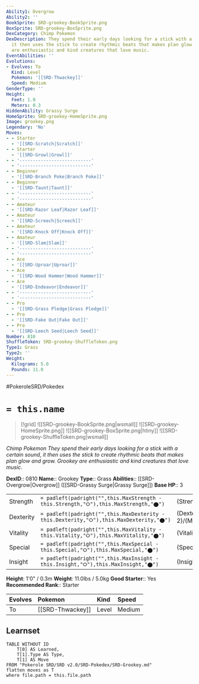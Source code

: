 ```yaml
---
Ability1: Overgrow
Ability2: ''
BookSprite: SRD-grookey-BookSprite.png
BoxSprite: SRD-grookey-BoxSprite.png
DexCategory: Chimp Pokemon
DexDescription: They spend their early days looking for a stick with a certain sound,
  it then uses the stick to create rhythmic beats that makes plan glow and grow. Grookey
  are enthusiastic and kind creatures that love music.
EventAbilities: ''
Evolutions:
- Evolves: To
  Kind: Level
  Pokemon: '[[SRD-Thwackey]]'
  Speed: Medium
GenderType: ''
Height:
  Feet: 1.0
  Meters: 0.3
HiddenAbility: Grassy Surge
HomeSprite: SRD-grookey-HomeSprite.png
Image: grookey.png
Legendary: 'No'
Moves:
- - Starter
  - '[[SRD-Scratch|Scratch]]'
- - Starter
  - '[[SRD-Growl|Growl]]'
- - '---------------------------'
  - '---------------------------'
- - Beginner
  - '[[SRD-Branch Poke|Branch Poke]]'
- - Beginner
  - '[[SRD-Taunt|Taunt]]'
- - '---------------------------'
  - '---------------------------'
- - Amateur
  - '[[SRD-Razor Leaf|Razor Leaf]]'
- - Amateur
  - '[[SRD-Screech|Screech]]'
- - Amateur
  - '[[SRD-Knock Off|Knock Off]]'
- - Amateur
  - '[[SRD-Slam|Slam]]'
- - '---------------------------'
  - '---------------------------'
- - Ace
  - '[[SRD-Uproar|Uproar]]'
- - Ace
  - '[[SRD-Wood Hammer|Wood Hammer]]'
- - Ace
  - '[[SRD-Endeavor|Endeavor]]'
- - '---------------------------'
  - '---------------------------'
- - Pro
  - '[[SRD-Grass Pledge|Grass Pledge]]'
- - Pro
  - '[[SRD-Fake Out|Fake Out]]'
- - Pro
  - '[[SRD-Leech Seed|Leech Seed]]'
Number: 810
ShuffleToken: SRD-grookey-ShuffleToken.png
Type1: Grass
Type2: ''
Weight:
  Kilograms: 5.0
  Pounds: 11.0
---
```


#PokeroleSRD/Pokedex

# `= this.name`

> [!grid]
> ![[SRD-grookey-BookSprite.png|wsmall]]
> ![[SRD-grookey-HomeSprite.png]]
> ![[SRD-grookey-BoxSprite.png|htiny]]
> ![[SRD-grookey-ShuffleToken.png|wsmall]]


*Chimp Pokemon*
*They spend their early days looking for a stick with a certain sound, it then uses the stick to create rhythmic beats that makes plan glow and grow. Grookey are enthusiastic and kind creatures that love music.*

**DexID**:: 0810
**Name**:: Grookey
**Type**:: Grass
**Abilities**:: [[SRD-Overgrow|Overgrow]] ([[SRD-Grassy Surge|Grassy Surge]])
**Base HP**:: 3

|           |                                                                                        |                                          |
| --------- | -------------------------------------------------------------------------------------- | ---------------------------------------- |
| Strength  | `= padleft(padright("",this.MaxStrength - this.Strength,"⭘"),this.MaxStrength,"⬤")`    | (Strength::2)/(MaxStrength::4)   |
| Dexterity | `= padleft(padright("",this.MaxDexterity - this.Dexterity,"⭘"),this.MaxDexterity,"⬤")` | (Dexterity:: 2)/(MaxDexterity::4) |
| Vitality  | `= padleft(padright("",this.MaxVitality - this.Vitality,"⭘"),this.MaxVitality,"⬤")`    | (Vitality::2)/(MaxVitality::4)   |
| Special   | `= padleft(padright("",this.MaxSpecial - this.Special,"⭘"),this.MaxSpecial,"⬤")`       | (Special::1)/(MaxSpecial::3)     |
| Insight   | `= padleft(padright("",this.MaxInsight - this.Insight,"⭘"),this.MaxInsight,"⬤")`       | (Insight::1)/(MaxInsight::3)     |

**Height**: 1'0" / 0.3m
**Weight**: 11.0lbs / 5.0kg
**Good Starter**:: Yes
**Recommended Rank**:: Starter

| Evolves   | Pokemon          | Kind   | Speed   |
|:----------|:-----------------|:-------|:--------|
| To        | [[SRD-Thwackey]] | Level  | Medium  |

## Learnset

```dataview
TABLE WITHOUT ID
    T[0] AS Learned,
    T[1].Type AS Type,
    T[1] AS Move
FROM "Pokerole SRD/SRD v2.0/SRD-Pokedex/SRD-Grookey.md"
flatten moves as T
where file.path = this.file.path
```
